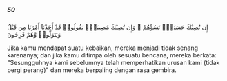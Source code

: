 ##### 50

<span class="ayah">إِن تُصِبْكَ حَسَنَةٌۭ تَسُؤْهُمْ ۖ وَإِن تُصِبْكَ مُصِيبَةٌۭ يَقُولُوا۟ قَدْ أَخَذْنَآ أَمْرَنَا مِن قَبْلُ وَيَتَوَلَّوا۟ وَّهُمْ فَرِحُونَ</span>

<span class="ayah_translation">Jika kamu mendapat suatu kebaikan, mereka menjadi tidak senang karenanya; dan jika kamu ditimpa oleh sesuatu bencana, mereka berkata: "Sesungguhnya kami sebelumnya telah memperhatikan urusan kami (tidak pergi perang)" dan mereka berpaling dengan rasa gembira.</span>
